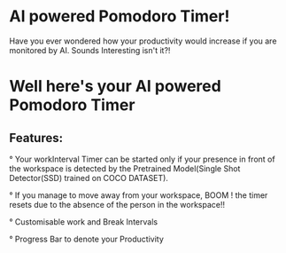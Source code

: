 # AI powered Pomodoro Timer!

 Have you ever wondered how your productivity would increase if you are monitored by AI. Sounds Interesting isn't it?!
 

# Well here's your AI powered Pomodoro Timer 

## Features:
°  Your workInterval Timer can be started only if your presence in front of the workspace is detected by the Pretrained Model(Single Shot Detector(SSD) 
   trained on COCO DATASET).


°  If you manage to move away from your workspace, BOOM ! the timer resets due to the absence of the person in the workspace!!


°  Customisable work and Break Intervals


°  Progress Bar to denote your Productivity









